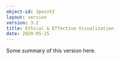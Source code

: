 ```yaml
---
object-id: 3point2
layout: version
version: 3.2
title: Ethical & Effective Visualization
date: 2020-05-25
---
```


Some summary of this version here.
